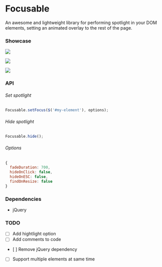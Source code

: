 Focusable
=============
An awesome and lightweight library for performing spotlight in your DOM elements, setting an animated overlay to the rest of the page.

### Showcase

![](https://raw.github.com/zzarcon/focus-element-overlay/master/showcase/list.gif)

![](https://raw.github.com/zzarcon/focus-element-overlay/master/showcase/header.gif)

![](https://raw.github.com/zzarcon/focus-element-overlay/master/showcase/elements.gif)

### API
###### Set spotlight
```javascript
Focusable.setFocus($('#my-element'), options);
```
###### Hide spotlight
```javascript
Focusable.hide();
```
###### Options
```javascript
{
  fadeDuration: 700,
  hideOnClick: false,
  hideOnESC: false,
  findOnResize: false
}
```
### Dependencies
- jQuery
### TODO

- [ ] Add hightlight option
- [ ] Add comments to code
- [ ] Remove jQuery dependency
- [ ] Support multiple elements at same time
